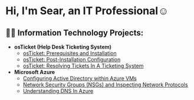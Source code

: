 <h1>Hi, I'm Sear, an IT Professional</a>☺</h1>

<h2>👨‍💻 Information Technology Projects:</h2>

- <b>osTicket (Help Desk Ticketing System)</b>
  - [osTicket: Prerequisites and Installation](https://github.com/raes4k/osticket-prereqs)
  - [osTicket: Post-Installation Configuration](https://github.com/raes4k/post-install-config)
  - [osTicket: Resolving Tickets In A Ticketing System](https://github.com/raes4k/ticket-lifecycle)
- <b>Microsoft Azure</b>
  - [Configuring Active Directory within Azure VMs](https://github.com/raes4k/configure-ad)
  - [Network Security Groups (NSGs) and Inspecting Network Protocols](https://github.com/raes4k/azure-network-protocols)
  - [Understanding DNS In Azure](https://github.com/raes4k/intuition)


